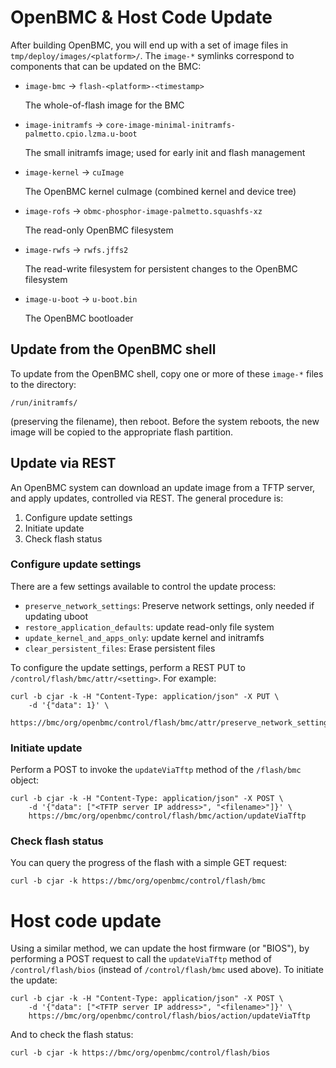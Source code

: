 OpenBMC & Host Code Update
===================

After building OpenBMC, you will end up with a set of image files in
`tmp/deploy/images/<platform>/`. The `image-*` symlinks correspond to components
that can be updated on the BMC:

 * `image-bmc` → `flash-<platform>-<timestamp>`

    The whole-of-flash image for the BMC

 * `image-initramfs` → `core-image-minimal-initramfs-palmetto.cpio.lzma.u-boot`

    The small initramfs image; used for early init and flash management

 * `image-kernel` → `cuImage`

    The OpenBMC kernel cuImage (combined kernel and device tree)

 * `image-rofs` → `obmc-phosphor-image-palmetto.squashfs-xz`

    The read-only OpenBMC filesystem

 * `image-rwfs` → `rwfs.jffs2`

    The read-write filesystem for persistent changes to the OpenBMC filesystem

 * `image-u-boot` → `u-boot.bin`

    The OpenBMC bootloader

Update from the OpenBMC shell
-----------------------------

To update from the OpenBMC shell, copy one or more of these `image-*` files to
the directory:

    /run/initramfs/

(preserving the filename), then reboot. Before the system reboots, the new image
will be copied to the appropriate flash partition.


Update via REST
---------------

An OpenBMC system can download an update image from a TFTP server, and apply
updates, controlled via REST. The general procedure is:

 1. Configure update settings
 2. Initiate update
 3. Check flash status

### Configure update settings

There are a few settings available to control the update process:

 * `preserve_network_settings`: Preserve network settings, only needed if updating uboot
 * `restore_application_defaults`: update read-only file system
 * `update_kernel_and_apps_only`: update kernel and initramfs
 * `clear_persistent_files`: Erase persistent files

To configure the update settings, perform a REST PUT to
`/control/flash/bmc/attr/<setting>`. For example:

    curl -b cjar -k -H "Content-Type: application/json" -X PUT \
        -d '{"data": 1}' \
        https://bmc/org/openbmc/control/flash/bmc/attr/preserve_network_settings

### Initiate update

Perform a POST to invoke the `updateViaTftp` method of the `/flash/bmc` object:

    curl -b cjar -k -H "Content-Type: application/json" -X POST \
        -d '{"data": ["<TFTP server IP address>", "<filename>"]}' \
        https://bmc/org/openbmc/control/flash/bmc/action/updateViaTftp

### Check flash status

You can query the progress of the flash with a simple GET request:

    curl -b cjar -k https://bmc/org/openbmc/control/flash/bmc

Host code update
================

Using a similar method, we can update the host firmware (or "BIOS"), by
performing a POST request to call the `updateViaTftp` method of
`/control/flash/bios` (instead of `/control/flash/bmc` used above). To initiate
the update:

    curl -b cjar -k -H "Content-Type: application/json" -X POST \
        -d '{"data": ["<TFTP server IP address>", "<filename>"]}' \
        https://bmc/org/openbmc/control/flash/bios/action/updateViaTftp

And to check the flash status:

    curl -b cjar -k https://bmc/org/openbmc/control/flash/bios
